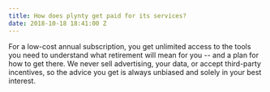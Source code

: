 ```yaml
---
title: How does plynty get paid for its services?
date: 2018-10-18 18:41:00 Z
---
```


For a low-cost annual subscription, you get unlimited access to the tools you need to understand what retirement will mean for you -- and a plan for how to get there.  We never sell advertising, your data, or accept third-party incentives, so the advice you get is always unbiased and solely in your best interest.